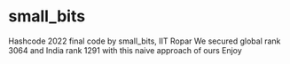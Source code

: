 # small_bits
Hashcode 2022 final code by small_bits, IIT Ropar
We secured global rank 3064 and India rank 1291 with this naive approach of ours
Enjoy
